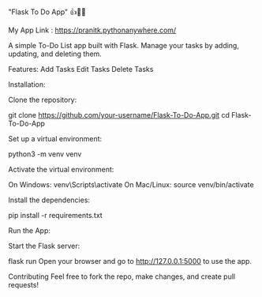 "Flask To Do App" 👍📝🎯

My App Link : https://pranitk.pythonanywhere.com/

A simple To-Do List app built with Flask. Manage your tasks by adding, updating, and deleting them.

Features:
Add Tasks
Edit Tasks
Delete Tasks

Installation:

Clone the repository:

git clone https://github.com/your-username/Flask-To-Do-App.git
cd Flask-To-Do-App

Set up a virtual environment:

python3 -m venv venv

Activate the virtual environment:

On Windows: venv\Scripts\activate
On Mac/Linux: source venv/bin/activate

Install the dependencies:

pip install -r requirements.txt

Run the App:

Start the Flask server:

flask run
Open your browser and go to http://127.0.0.1:5000 to use the app.

Contributing
Feel free to fork the repo, make changes, and create pull requests!
